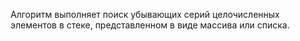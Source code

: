 Алгоритм выполняет поиск убывающих серий целочисленных элементов в стеке, представленном в виде массива или списка.